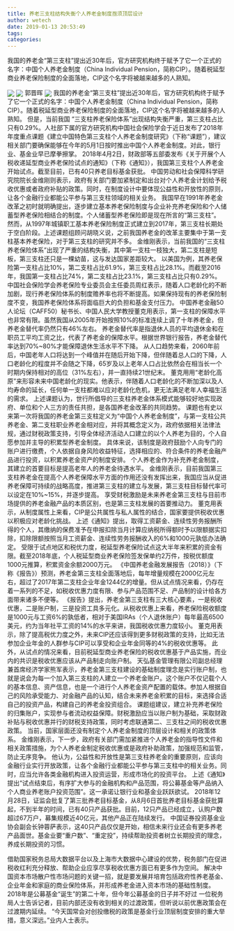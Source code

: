 ```yaml
---
title: 养老三支柱结构失衡个人养老金制度亟须顶层设计
author: wetech
date: 2019-01-13 20:53:49
tags: 
categories: 
---
```

我国的养老金“第三支柱”提出近30年后，官方研究机构终于赋予了它一个正式的名字：中国个人养老金制度（China Individual Pension，简称CIP）。随着税延型商业养老保险制度的全面落地，CIP这个名字将被越来越多的人熟知。
<!-- more -->
<img align="center" border="0" src="https://imgcdn.yicai.com/uppics/images/2019/01/1f9c2de5ba8185712739879fa558cb7d.jpg" />
<img align="center" border="0" src="https://imgcdn.yicai.com/uppics/images/2019/01/3bda785482b7e2b090a34e12f0adace2.jpg" />
郭晋晖
<img align="center" border="0" src="https://imgcdn.yicai.com/uppics/images/2019/01/7fccbd74e531e7c01ec2690dff9d9382.jpg" />
我国的养老金“第三支柱”提出近30年后，官方研究机构终于赋予了它一个正式的名字：中国个人养老金制度（China Individual Pension，简称CIP）。随着税延型商业养老保险制度的全面落地，CIP这个名字将被越来越多的人熟知。
但是，当前我国 “三支柱养老保险体系”出现结构失衡严重，第三支柱占比只有0.29%。人社部下属的官方研究机构中国社会保险学会于近日发布了2018年年度重点课题《建立中国特色第三支柱个人养老金制度研究》（下称“课题”），建议相关部门要确保能够在今年的5月1日按时推出中国个人养老金制度。对此，银行业、基金业早已摩拳擦掌。
2018年4月2日，财政部等五部委发布《关于开展个人税收递延型商业养老保险试点的通知》（下称《通知》），我国第三支柱个人养老金开始试点。截至目前，已有40只养老目标基金获批。
中国劳动和社会保障科学研究院院长金维刚则表示，政府有关部门要加紧制定和出台对个人养老金计划给予税收优惠或者政府补贴的政策。同时，在制度设计中要体现公益性和开放性的原则，让各个金融行业都能公平参与第三支柱领域的相关业务。
我国早在1991年养老金改革之初时就明确提出，逐步建立基本养老保险制度与企业补充养老保险和个人储蓄型养老保险相结合的制度。个人储蓄型养老保险即是现在所言的“第三支柱”。
然而，从1997年城镇职工基本养老保险制度正式建立到2017年，第三支柱长期处于空白阶段。上述课题组顾问胡晓义说，之前我国养老金的改革主要集中于第一支柱基本养老保险，对于第三支柱的研究并不多。
金维刚表示，当前我国的“三支柱养老保险体系”出现了严重的结构失衡，其中第一支柱一枝独大，第二支柱是短板，第三支柱还只是一棵幼苗，这与发达国家差距较大。
以美国为例，其养老保险第一支柱占比10%，第二支柱占比61.9%，第三支柱占比28.1%。而截至2016年，我国第一支柱占比74%，第二支柱占比23.1%，第三支柱占比只有0.29%。
中国社会保险学会养老保险专业委员会主任委员周红表示，随着人口老龄化的不断加剧，现行养老保险体系的制度赡养率也将不断提高。如果保持现有的养老保险制度不变，我国养老保险体系将面临巨大的负担和基金支付压力。
中国养老金融50人论坛（CAFF50）秘书长、中国人民大学教授董克用表示，第一支柱的保障水平也非常有限。虽然我国从2005年开始按照10%的标准连续上调了十年养老金，但养老金替代率仍然只有46%左右。
养老金替代率是指退休人员的平均退休金和在职员工平均工资之比，代表了养老金的保障水平。根据世界银行报告，养老金替代率达到70%~80%才能保障退休生活水平不下降。
从人口趋势来看，2060年前后，中国老年人口将达到一个峰值并在随后开始下降，但伴随着总人口的下降，人口老龄化的程度并不会随之下降，65岁及以上老年人口占比依然会在相当长一个时期内保持相对的高位（31%左右），并一直持续21世纪末。
董克用用“老龄化高原”来形容未来中国老龄化的现实。他表示，伴随着人口老龄化的不断加深以及人均寿命的延长，任何单一支柱都难以应对老龄化危机，更无法满足老年人幸福生活的需求。
上述课题认为，世行所倡导的三支柱养老金体系模式能够较好地实现政府、单位和个人三方的责任共担，是各国养老金改革的共同趋势。
课题也有史以来第一次将我国的养老金第三支柱定义为“中国个人养老金制度”，与第一支柱公共养老金、第二支柱职业养老金相对应，并将其概念定义为，政府依据相关法律法规，通过财税政策支持，引导全体经济活动人口建立的以个人养老为目的，个人自愿参加并主导的积累型养老金制度。
具体来说，该制度是政府鼓励个人向专门的账户进行缴费，个人依据自身风险收益特征，选择相应的、符合条件的养老金融产品进行投资，以积累养老金资产的制度安排。
个人养老金作为补充养老金制度，其建立的首要目标是提高老年人的养老金待遇水平。
金维刚表示，目前我国第三支柱养老金在提高个人养老保障水平方面的作用还没有发挥出来，我国应当从促进养老保障可持续的战略高度，推进第三支柱的建立与发展，第三支柱目标替代率可以设定在10%~15%，并逐步提高。
享受财税激励是未来养老金第三支柱与目前市场提供的养老金融产品的本质区别，也是第三支柱发展的首要推动力。
董克用表示，从制度属性上来看，CIP是公共属性与私人属性的结合，国家要提供税收优惠以积极应对老龄化挑战。
上述《通知》提出，取得工资薪金、连续性劳务报酬所得的个人，其缴纳的保费准予在申报扣除当月计算应纳税所得额时予以限额据实扣除，扣除限额按照当月工资薪金、连续性劳务报酬收入的6%和1000元孰低办法确定。
受限于试点地区和税优力度，税延型养老保险试点这大半年来积累的资金有限。截至2018年底，个人税延型商业养老保险签发保单约2万件，按税优额度1000元推算，积累资金余额2000万元。
《中国养老金融发展报告（2018）》（下称《报告》）预测，养老金第三支柱全面落地后，每年增量规模在2000亿元左右，超过了2017年第二支柱企业年金1244亿的增量。但从试点情况来看，仍存在着一系列的不足，如税收优惠力度有限、参与产品范围不足、产品制的设计给各方面带来诸多不便等。
《报告》提出，养老金第三支柱有三大核心要素，一是税收优惠，二是账户制，三是投资工具多元化。从税收优惠上来看，养老保险税收额度是1000元与工资6%的孰低者，相对于美国IRAs（个人退休账户）每年最高6500美元，约为当年社平工资的14%的水平来讲，我国税收优惠力度较小。
董克用表示，除了提高税优力度之外，未来CIP还应该得到更多财税政策的支持，比如无法参加企业年金的人群参与CIP可以享受和企业年金同等的4%的税收优惠等。
此外，从试点的情况来看，目前税延型商业养老保险的税收优惠基于产品实施，而业内的共识是税收优惠应该从产品制走向账户制。
天弘基金管理有限公司副总经理兼首席经济学家熊军表示，养老金第三支柱建设的基础制度理念是实行账户制，也就是说会为每一个加入第三支柱的人建立一个养老金账户。这个账户不仅记载个人的基本信息、资产信息，也是一个进行个人养老金资产配置的载体。参加人根据自己的风险承受能力、对金融产品的认知，结合未来养老金积累的目标，来选择合适自己的投资产品，构建自己的养老金投资组合。
课题组建议，建立补充养老保险的归集账户，实现参与者流动权益保障。财税激励应当以账户制为基础，采取财政补贴与税收优惠并行的财税支持政策，同时考虑联通第二、三支柱之间的税收优惠政策。
当前，国家层面还没有制定个人养老金制度的顶层设计和相关的政策体系。
金维刚表示，下一步，政府有关部门需加紧推进个人养老金的指导性文件和相关政策措施，为个人养老金制定税收优惠或是政府补助政策，加强规范和监管，防止无序竞争。
他认为，公益性和开放性是第三支柱养老金的重要原则，应该向金融行业实行开放政策，让各个金融行业都能公平参与第三支柱中的相关业务。同时，应当允许各类金融机构进入投资运营，形成市场化的投资平台。
上述《通知》提出“试点结束后，有序扩大参与的金融机构和产品范围，将公募基金等产品纳入个人商业养老账户投资范围”。这一承诺让银行业和基金业跃跃欲试。
2018年12月28日，证监会批复了第三批养老目标基金，从8月6日首批养老目标基金获批算起，不到半年的时间，已有40只产品获批。目前，12只产品已经成立，认购户数超过67万户，募集规模近40亿元，其他产品正在陆续发行。
中国证券投资基金业协会副会长钟蓉萨表示，这40只产品仅仅是开始，相信未来行业还会有更多养老产品面世。基金业要“重户数”、“重定投”，持续帮助投资者树立长期投资的理念，养成长期投资的习惯。
 
 
借助国家税务总局大数据平台以及上海市大数据中心建设的优势，税务部门在促进税收红利充分释放、帮助企业应享尽享税收优惠方面已有更多作为空间。
解决中国资本市场散户性市场问题的关键一招，就是要发展并培育包括政府性养老基金、企业年金和家庭的商业保险体系，并形成养老金进入资本市场的基础性制度。
2018年是公募基金“诞生”的第二十年，但今年公募基金的日子并不好过
一位税务局人士告诉记者，目前内部还没有收到相关的过渡政策，但听说以前优惠政策会在过渡期内延续。
“今天国常会对创投缴税的政策是基金行业顶层制度安排的重大举措，意义深远。”业内人士表示。
